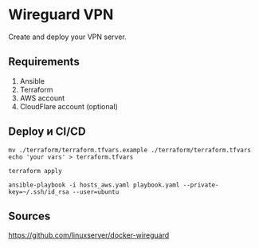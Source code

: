 # Wireguard VPN
Create and deploy your VPN server.

## Requirements
1. Ansible
2. Terraform
3. AWS account
4. CloudFlare account (optional)


## Deploy и CI/CD

```
mv ./terraform/terraform.tfvars.example ./terraform/terraform.tfvars
echo 'your vars' > terraform.tfvars
```

```
terraform apply
```
```
ansible-playbook -i hosts_aws.yaml playbook.yaml --private-key=~/.ssh/id_rsa --user=ubuntu
```

## Sources

https://github.com/linuxserver/docker-wireguard 

